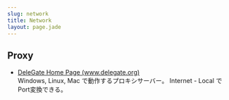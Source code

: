```yaml
---
slug: network
title: Network
layout: page.jade
---
```


## Proxy

- [DeleGate Home Page (www.delegate.org)](http://www.delegate.org/delegate/)  
  Windows, Linux, Mac で動作するプロキシサーバー。 Internet - Local でPort変換できる。